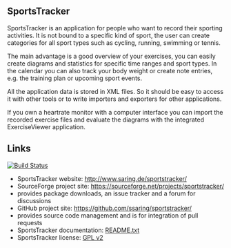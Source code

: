 ## SportsTracker

SportsTracker is an application for people who want to record their sporting
activities. It is not bound to a specific kind of sport, the user can create 
categories for all sport types such as cycling, running, swimming or tennis.

The main advantage is a good overview of your exercises, you can easily create
diagrams and statistics for specific time ranges and sport types. In the 
calendar you can also track your body weight or create note entries, e.g. the
training plan or upcoming sport events.

All the application data is stored in XML files. So it should be easy to access
it with other tools or to write importers and exporters for other applications.

If you own a heartrate monitor with a computer interface you can import the
recorded exercise files and evaluate the diagrams with the integrated
ExerciseViewer application.

## Links

[![Build Status](https://travis-ci.org/ssaring/sportstracker.svg?branch=master)](https://travis-ci.org/ssaring/sportstracker)

* SportsTracker website: http://www.saring.de/sportstracker/
* SourceForge project site: https://sourceforge.net/projects/sportstracker/
 * provides package downloads, an issue tracker and a forum for discussions
* GitHub project site: https://github.com/ssaring/sportstracker/
 * provides source code management and is for integration of pull requests
* SportsTracker documentation: [README.txt](sportstracker/docs/README.txt)
* SportsTracker license: [GPL v2](sportstracker/docs/LICENSE.txt)
